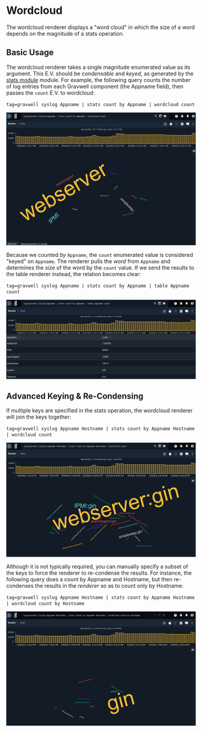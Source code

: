 # Wordcloud

The wordcloud renderer displays a "word cloud" in which the size of a word depends on the magnitude of a stats operation.

## Basic Usage

The wordcloud renderer takes a single magnitude enumerated value as its argument. This E.V. should be *condensable* and *keyed*, as generated by the [stats module](/search/stats/stats) module. For example, the following query counts the number of log entries from each Gravwell component (the Appname field), then passes the `count` E.V. to wordcloud:

```gravwell
tag=gravwell syslog Appname | stats count by Appname | wordcloud count
```

![](wordcloud.png)

Because we counted *by* `Appname`, the `count` enumerated value is considered "keyed" on `Appname`. The renderer pulls the *word* from `Appname` and determines the *size* of the word by the `count` value. If we send the results to the table renderer instead, the relation becomes clear:

```gravwell
tag=gravwell syslog Appname | stats count by Appname | table Appname count
```

![](wordcloud-table.png)

## Advanced Keying & Re-Condensing

If multiple keys are specified in the stats operation, the wordcloud renderer will join the keys together:

```gravwell
tag=gravwell syslog Appname Hostname | stats count by Appname Hostname | wordcloud count
```

![](wordcloud-keyed.png)

Although it is not typically required, you can manually specify a subset of the keys to force the renderer to re-condense the results. For instance, the following query does a count by Appname and Hostname, but then re-condenses the results in the *renderer* so as to count only by Hostname:

```gravwell
tag=gravwell syslog Appname Hostname | stats count by Appname Hostname | wordcloud count by Hostname
```

![](wordcloud-hostname.png)
